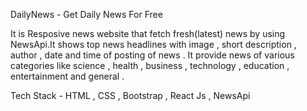 DailyNews - Get Daily News For Free

It is Resposive news website that fetch fresh(latest) news by using NewsApi.It shows top news headlines with image , short description , author , date and time of posting of news . It provide news of various categories like science , health , business , technology , education , entertainment and general .

Tech Stack - HTML , CSS , Bootstrap , React Js , NewsApi

